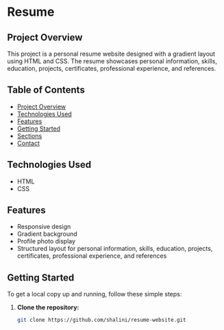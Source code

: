 # Resume 


## Project Overview
This project is a personal resume website designed with a gradient layout using HTML and CSS. The resume showcases personal information, skills, education, projects, certificates, professional experience, and references.

## Table of Contents
- [Project Overview](#project-overview)
- [Technologies Used](#technologies-used)
- [Features](#features)
- [Getting Started](#getting-started)
- [Sections](#sections)
- [Contact](#contact)

## Technologies Used
- HTML
- CSS

## Features
- Responsive design
- Gradient background
- Profile photo display
- Structured layout for personal information, skills, education, projects, certificates, professional experience, and references

## Getting Started
To get a local copy up and running, follow these simple steps:

1. **Clone the repository:**
   ```bash
   git clone https://github.com/shalini/resume-website.git
